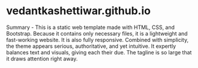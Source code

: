 # vedantkashettiwar.github.io
Summary -
This is a static web template made with HTML, CSS, and Bootstrap.
Because it contains only necessary files, it is a lightweight and fast-working website. It is also fully responsive.
Combined with simplicity, the theme appears serious, authoritative, and yet intuitive. It expertly balances text and visuals, giving each their due. The tagline is so large that it draws attention right away.
